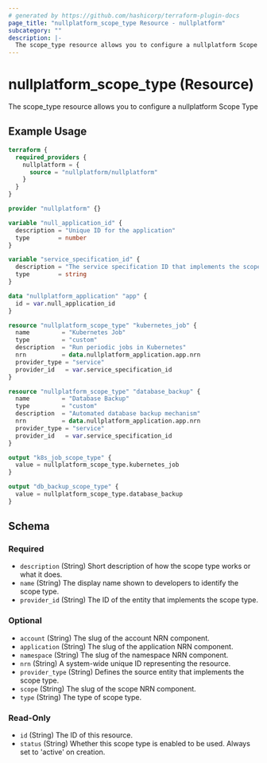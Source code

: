 ```yaml
---
# generated by https://github.com/hashicorp/terraform-plugin-docs
page_title: "nullplatform_scope_type Resource - nullplatform"
subcategory: ""
description: |-
  The scope_type resource allows you to configure a nullplatform Scope Type
---
```


# nullplatform_scope_type (Resource)

The scope_type resource allows you to configure a nullplatform Scope Type

## Example Usage

```terraform
terraform {
  required_providers {
    nullplatform = {
      source = "nullplatform/nullplatform"
    }
  }
}

provider "nullplatform" {}

variable "null_application_id" {
  description = "Unique ID for the application"
  type        = number
}

variable "service_specification_id" {
  description = "The service specification ID that implements the scope type"
  type        = string
}

data "nullplatform_application" "app" {
  id = var.null_application_id
}

resource "nullplatform_scope_type" "kubernetes_job" {
  name         = "Kubernetes Job"
  type         = "custom"
  description  = "Run periodic jobs in Kubernetes"
  nrn          = data.nullplatform_application.app.nrn
  provider_type = "service"
  provider_id   = var.service_specification_id
}

resource "nullplatform_scope_type" "database_backup" {
  name         = "Database Backup"
  type         = "custom"
  description  = "Automated database backup mechanism"
  nrn          = data.nullplatform_application.app.nrn
  provider_type = "service"
  provider_id   = var.service_specification_id
}

output "k8s_job_scope_type" {
  value = nullplatform_scope_type.kubernetes_job
}

output "db_backup_scope_type" {
  value = nullplatform_scope_type.database_backup
}
```

<!-- schema generated by tfplugindocs -->
## Schema

### Required

- `description` (String) Short description of how the scope type works or what it does.
- `name` (String) The display name shown to developers to identify the scope type.
- `provider_id` (String) The ID of the entity that implements the scope type.

### Optional

- `account` (String) The slug of the account NRN component.
- `application` (String) The slug of the application NRN component.
- `namespace` (String) The slug of the namespace NRN component.
- `nrn` (String) A system-wide unique ID representing the resource.
- `provider_type` (String) Defines the source entity that implements the scope type.
- `scope` (String) The slug of the scope NRN component.
- `type` (String) The type of scope type.

### Read-Only

- `id` (String) The ID of this resource.
- `status` (String) Whether this scope type is enabled to be used. Always set to 'active' on creation.
